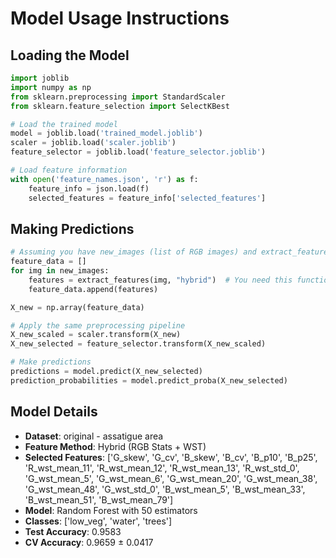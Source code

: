 # Model Usage Instructions

## Loading the Model
```python
import joblib
import numpy as np
from sklearn.preprocessing import StandardScaler
from sklearn.feature_selection import SelectKBest

# Load the trained model
model = joblib.load('trained_model.joblib')
scaler = joblib.load('scaler.joblib')
feature_selector = joblib.load('feature_selector.joblib')

# Load feature information
with open('feature_names.json', 'r') as f:
    feature_info = json.load(f)
    selected_features = feature_info['selected_features']
```

## Making Predictions
```python
# Assuming you have new_images (list of RGB images) and extract_features function
feature_data = []
for img in new_images:
    features = extract_features(img, "hybrid")  # You need this function
    feature_data.append(features)

X_new = np.array(feature_data)

# Apply the same preprocessing pipeline
X_new_scaled = scaler.transform(X_new)
X_new_selected = feature_selector.transform(X_new_scaled)

# Make predictions
predictions = model.predict(X_new_selected)
prediction_probabilities = model.predict_proba(X_new_selected)
```

## Model Details
- **Dataset**: original - assatigue area
- **Feature Method**: Hybrid (RGB Stats + WST)
- **Selected Features**: ['G_skew', 'G_cv', 'B_skew', 'B_cv', 'B_p10', 'B_p25', 'R_wst_mean_11', 'R_wst_mean_12', 'R_wst_mean_13', 'R_wst_std_0', 'G_wst_mean_5', 'G_wst_mean_6', 'G_wst_mean_20', 'G_wst_mean_38', 'G_wst_mean_48', 'G_wst_std_0', 'B_wst_mean_5', 'B_wst_mean_33', 'B_wst_mean_51', 'B_wst_mean_79']
- **Model**: Random Forest with 50 estimators
- **Classes**: ['low_veg', 'water', 'trees']
- **Test Accuracy**: 0.9583
- **CV Accuracy**: 0.9659 ± 0.0417
